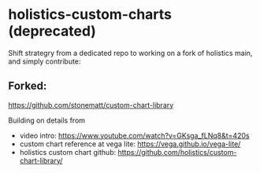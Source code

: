 # holistics-custom-charts (deprecated)

Shift strategry from a dedicated repo to working on a fork of holistics main, and simply contribute:

## Forked: 

https://github.com/stonematt/custom-chart-library

Building on details from

* video intro: https://www.youtube.com/watch?v=GKsga_fLNq8&t=420s
* custom chart reference at vega lite: https://vega.github.io/vega-lite/
* holistics custom chart github: https://github.com/holistics/custom-chart-library/
